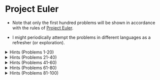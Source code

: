 # Project Euler

* Note that only the first hundred problems will be shown in accordance with the rules of [Project Euler](https://projecteuler.net/about). 

* I might periodically attempt the problems in different languages as a refresher (or exploration). 


<details>
  <summary>Hints (Problems 1-20) </summary>
  
  ### Heading
  1. If using Python, consider list comprehension. In general, consider what it means for a number to be a multiple, divisibility, and look up potentially useful mathematical operators.
  2. Bar
     * Baz
     * Qux
  3.
  4.
  5.
  6.
  7.
  8.
  9.
  10.
  11.
  12.
  13.
  14.
  15.
  16.
  17.
  18.
  19.
  20.
</details>

<details>
  <summary>Hints (Problems 21-40) </summary>
  
  ### Heading
  21.
  22. 
  23.
  24.
  25.
  26.
  27.
  28.
  29.
  30.
  31.
  32.
  33.
  34.
  35.
  36.
  37.
  38.
  39.
  40.
</details>

<details>
  <summary>Hints (Problems 41-60) </summary>
  
  ### Heading
  41. 
  42. 
  43.
  44.
  45.
  46.
  47.
  48.
  49.
  50.
  51.
  52.
  53.
  54.
  55.
  56.
  57.
  58.
  59.
  60.
</details>

<details>
  <summary>Hints (Problems 61-80) </summary>
  
  ### Heading
  61. 
  62. 
  63.
  64.
  65.
  66.
  67.
  68.
  69.
  70.
  71.
  72.
  73.
  74.
  75.
  76.
  77.
  78.
  79.
  80.
</details>

<details>
  <summary>Hints (Problems 81-100) </summary>
  
  ### Heading
  81. 
  82. 
  83.
  84.
  85.
  86.
  87.
  88.
  89.
  90.
  91.
  92.
  93.
  94.
  95.
  96.
  97.
  98.
  99.
  100.
</details>
